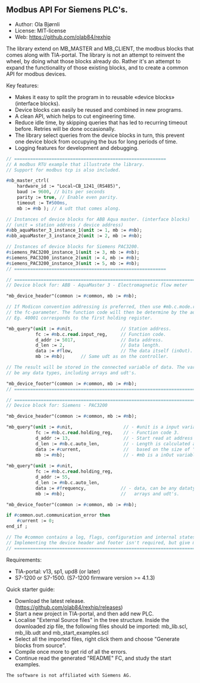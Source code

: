 Modbus API For Siemens PLC's.
---------------------------------------------

- Author:   Ola Bjørnli
- License:  MIT-license
- Web:      https://github.com/olab84/rexhip

The library extend on MB_MASTER and MB_CLIENT, the modbus blocks that comes along with TIA-portal. The library is not an attempt to reinvent the wheel, by doing what those blocks already do. Rather it's an attempt to expand the functionality of those existing blocks, and to create a common API for modbus devices.

Key features:
 - Makes it easy to split the program in to reusable «device blocks» (interface blocks).
 - Device blocks can easily be reused and combined in new programs.
 - A clean API, which helps to cut engineering time.
 - Reduce idle time, by skipping queries that has led to recurring timeout before. Retries will be done occasionally.
 - The library select queries from the device blocks in turn, this prevent one device block from occupying the bus for long periods of time.
 - Logging features for development and debugging.

```pascal
// =========================================================
// A modbus RTU example that illustrate the library. 
// Support for modbus tcp is also included.

#mb_master_ctrl(
    hardware_id := "Local~CB_1241_(RS485)", 
    baud := 9600, // bits per seconds 
    parity := true, // Enable even parity.
    timeout := T#500ms,       
    mb := #mb ); // A udt that comes along.

// Instances of device blocks for ABB Aqua master. (interface blocks)
// (unit = station address / device address)
#abb_aquaMaster_3_instance_1(unit := 1, mb := #mb);
#abb_aquaMaster_3_instance_2(unit := 2, mb := #mb);

// Instances of device blocks for Siemens PAC3200. 
#siemens_PAC3200_instance_1(unit := 3, mb := #mb);
#siemens_PAC3200_instance_2(unit := 4, mb := #mb);
#siemens_PAC3200_instance_3(unit := 5, mb := #mb);
// =========================================================
```


```pascal
// ====================================================================================
// Device block for: ABB - AquaMaster 3 - Electromagnetic flow meter

"mb_device_header"(common := #common, mb := #mb);

// If Modicon convention addressing is preferred, then use #mb.c.mode.read for 
// the fc-parameter. The function code will then be determine by the address range,
// Eg. 40001 corresponds to the first holding register.

"mb_query"(unit := #unit,                  // Station address.
           fc := #mb.c.read.input_reg,     // Function code.
           d_addr := 5017,                 // Data address.
           d_len := 2,                     // Data length.
           data := #flow,                  // The data itself (inOut).
           mb := #mb);      // Same udt as on the controller.

// The result will be stored in the connected variable of data. The variable can 
// be any data types, including arrays and udt's.         

"mb_device_footer"(common := #common, mb := #mb);
// ====================================================================================
```


```pascal
// ====================================================================================
// Device block for: Siemens - PAC3200

"mb_device_header"(common := #common, mb := #mb);

"mb_query"(unit := #unit,                   // - #unit is a input variable.
           fc := #mb.c.read.holding_reg,    // - Function code 3.
           d_addr := 13,                    // - Start read at address 13.
           d_len := #mb.c.auto_len,         // - Length is calculated automatically 
           data := #current,                //   based on the size of "data". 		                   
           mb := #mb);                      // - #mb is a inOut variable.
                                          
"mb_query"(unit := #unit,                 
           fc := #mb.c.read.holding_reg, 
           d_addr := 55,                  
           d_len := #mb.c.auto_len,       
           data := #frequency,             // - data, can be any datatype, inclding
           mb := #mb);                     //   arrays and udt's.

"mb_device_footer"(common := #common, mb := #mb);

if #common.out.communication_error then
    #current := 0;
end_if ;

// The #common contains a log, flags, configuration and internal states.
// Implementing the device header and footer isn't required, but give many benefits.
// ====================================================================================
```
   
Requirements:
 - TIA-portal: v13, sp1, upd8 (or later)
 - S7-1200 or S7-1500. (S7-1200 firmware version >= 4.1.3)

Quick starter guide:
 - Download the latest release. (https://github.com/olab84/rexhip/releases)
 - Start a new project in TIA-portal, and then add new PLC.
 - Localise "External Source files" in the tree structure. Inside the downloaded zip file, the following files should be imported: 
   mb_lib.scl, mb_lib.udt and mb_start_examples.scl
 - Select all the imported files, right click them and choose "Generate blocks from source".
 - Compile once more to get rid of all the errors.
 - Continue read the generated "README" FC, and study the start examples.

```
The software is not affiliated with Siemens AG.
```  
